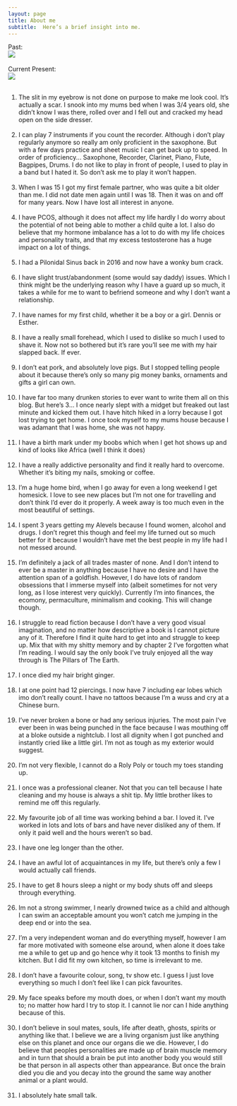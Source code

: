 ```yaml
---
layout: page
title: About me
subtitle:  Here’s a brief insight into me.
---
```


<meta charset="UTF-8">

<div class="text-center">
Past:
  <br/>
  <img src="{{ site.baseurl }}/img/F0256962-BEDF-4086-B66F-14995CE67F29.jpeg"/>
</div><br>

<div class="text-center">
Current Present:
  <br/>
  <img src="{{ site.baseurl }}/img/A80EAE28-DBDB-4FE4-93DB-D22B9022DB3D.jpeg"/>
</div><br>


1. The slit in my eyebrow is not done on purpose to make me look cool. It’s actually a scar. I snook into my mums bed when I was 3/4 years old, she didn’t know I was there, rolled over and I fell out and cracked my head open on the side dresser. <br><br>
2. I can play 7 instruments if you count the recorder. Although i don’t play regularly anymore so really am only proficient in the saxophone. But with a few days practice and sheet music I can get back up to speed. In order of proficiency... Saxophone, Recorder, Clarinet, Piano, Flute, Bagpipes, Drums. I do not like to play in front of people, I used to play in a band but I hated it. So don’t ask me to play it won’t happen. <br><br>
3. When I was 15 I got my first female partner, who was quite a bit older than me. I did not date men again until I was 18. Then it was on and off for many years. Now I have lost all interest in anyone. <br><br>
4. I have PCOS, although it does not affect my life hardly I do worry about the potential of not being able to mother a child quite a lot. I also do believe that my hormone imbalance has a lot to do with my life choices and personality traits, and that my excess testosterone has a huge impact on a lot of things.<br><br>
5. I had a Pilonidal Sinus back in 2016 and now have a wonky bum crack. <br><br>
6. I have slight trust/abandonment (some would say daddy) issues. Which I think might be the underlying reason why I have a guard up so much, it takes a while for me to want to befriend someone and why I don’t want a relationship. <br><br>
7. I have names for my first child, whether it be a boy or a girl. Dennis or Esther. <br><br>
8. I have a really small forehead, which I used to dislike so much I used to shave it. Now not so bothered but it’s rare you’ll see me with my hair slapped back. If ever. <br><br>
9. I don’t eat pork, and absolutely love pigs. But I stopped telling people about it because there’s only so many pig money banks, ornaments and gifts a girl can own. <br><br>
10. I have far too many drunken stories to ever want to write them all on this blog. But here’s 3... I once nearly slept with a midget but freaked out last minute and kicked them out. I have hitch hiked in a lorry because I got lost trying to get home. I once took myself to my mums house because I was adamant that I was home, she was not happy. <br><br>
11. I have a birth mark under my boobs which when I get hot shows up and kind of looks like Africa (well I think it does) <br><br>
12. I have a really addictive personality and find it really hard to overcome. Whether it’s biting my nails, smoking or coffee. <br><br>
13. I’m a huge home bird, when I go away for even a long weekend I get homesick. I love to see new places but I’m not one for travelling and don’t think I’d ever do it properly. A week away is too much even in the most beautiful of settings. <br><br>
14. I spent 3 years getting my Alevels because I found women, alcohol and drugs. I don’t regret this though and feel my life turned out so much better for it because I wouldn’t have met the best people in my life had I not messed around. <br><br>
15. I’m definitely a jack of all trades master of none. And I don’t intend to ever be a master in anything because I have no desire and I have the attention span of a goldfish. However, I do have lots of random obsessions that I immerse myself into (albeit sometimes for not very long, as I lose interest very quickly). Currently I’m into finances, the ecomony, permaculture, minimalism and cooking. This will change though. <br><br>
16. I struggle to read fiction because I don’t have a very good visual imagination, and no matter how descriptive a book is I cannot picture any of it. Therefore I find it quite hard to get into and struggle to keep up. Mix that with my shitty memory and by chapter 2 I’ve forgotten what I’m reading. I would say the only book I’ve truly enjoyed all the way through is The Pillars of The Earth. <br><br>
17. I once died my hair bright ginger. <br><br>
18. I at one point had 12 piercings. I now have 7 including ear lobes which imo don’t really count. I have no tattoos because I’m a wuss and cry at a Chinese burn. <br><br>
19. I’ve never broken a bone or had any serious injuries. The most pain I’ve ever been in was being punched in the face because I was mouthing off at a bloke outside a nightclub. I lost all dignity when I got punched and instantly cried like a little girl. I’m not as tough as my exterior would suggest. <br><br>
20. I’m not very flexible, I cannot do a Roly Poly or touch my toes standing up. <br><br>
21. I once was a professional cleaner. Not that you can tell because I hate cleaning and my house is always a shit tip. My little brother likes to remind me off this regularly.<br><br>
22. My favourite job of all time was working behind a bar. I loved it. I’ve worked in lots and lots of bars and have never disliked any of them. If only it paid well and the hours weren’t so bad. <br><br>
23. I have one leg longer than the other. <br><br>
24. I have an awful lot of acquaintances in my life, but there’s only a few I would actually call friends. <br><br>
25. I have to get 8 hours sleep a night or my body shuts off and sleeps through everything. <br><br>
26. Im not a strong swimmer, I nearly drowned twice as a child and although I can swim an acceptable amount you won’t catch me jumping in the deep end or into the sea. <br><br>
27. I’m a very independent woman and do everything myself, however I am far more motivated with someone else around, when alone it does take me a while to get up and go hence why it took 13 months to finish my kitchen. But I did fit my own kitchen, so time is irrelevant to me.<br><br>
28. I don’t have a favourite colour, song, tv show etc. I guess I just love everything so much I don’t feel like I can pick favourites. <br><br>
29. My face speaks before my mouth does, or when I don’t want my mouth to; no matter how hard I try to stop it. I cannot lie nor can I hide anything because of this. <br><br>
30. I don’t believe in soul mates, souls, life after death, ghosts, spirits or anything like that. I believe we are a living organism just like anything else on this planet and once our organs die we die. However, I do believe that peoples personalities are made up of brain muscle memory and in turn that should a brain be put into another body you would still be that person in all aspects other than appearance. But once the brain died you die and you decay into the ground the same way another animal or a plant would. <br><br>
31. I absolutely hate small talk. <br><br>
